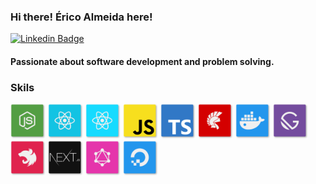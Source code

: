 ### Hi there! **Érico Almeida** here!

[![Linkedin Badge](https://img.shields.io/badge/-Erico%20Almeida-6633cc?style=flat-square&logo=Linkedin&logoColor=white&link=https://www.linkedin.com/in/almeidaerico/)](https://www.linkedin.com/in/almeidaerico/)

#### Passionate about software development and problem solving.

### Skils

<p align="left">
  <img src="./assets/NodeJS.svg" width="56" alt="NodeJS" />
  <img src="./assets/ReactJS.svg" width="56" alt="NodeJS" />
  <img src="./assets/ReactNative.svg" width="56" alt="NodeJS" />
  <img src="./assets/Javascript.svg" width="56" alt="NodeJS" />
  <img src="./assets/Typescript.svg" width="56" alt="NodeJS" />
  <img src="./assets/Delphi.svg" width="56" alt="NodeJS" />
  <img src="./assets/Docker.svg" width="56" alt="NodeJS" />
  <img src="./assets/Gatsby.svg" width="56" alt="NodeJS" />
  <img src="./assets/NestJS.svg" width="56" alt="NodeJS" />
  <img src="./assets/NextJS.svg" width="56" alt="NodeJS" />
  <img src="./assets/GraphQL.svg" width="56" alt="NodeJS" />
  <img src="./assets/DigitalOcean.svg" width="56" alt="NodeJS" />
</p>
